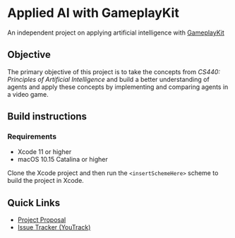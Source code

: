 # Applied AI with GameplayKit

An independent project on applying artificial intelligence with [GameplayKit](https://developer.apple.com/documentation/gameplaykit)

## Objective

The primary objective of this project is to take the concepts from _CS440: Principles of Artificial Intelligence_ and build a better understanding of agents and apply these concepts by implementing and comparing agents in a video game.

## Build instructions

### Requirements

- Xcode 11 or higher
- macOS 10.15 Catalina or higher

Clone the Xcode project and then run the `<insertSchemeHere>` scheme to build the project in Xcode.

## Quick Links

- [Project Proposal](PROPOSAL.md)
- [Issue Tracker (YouTrack)](https://youtrack.marquiskurt.net/youtrack/issues/CS400)